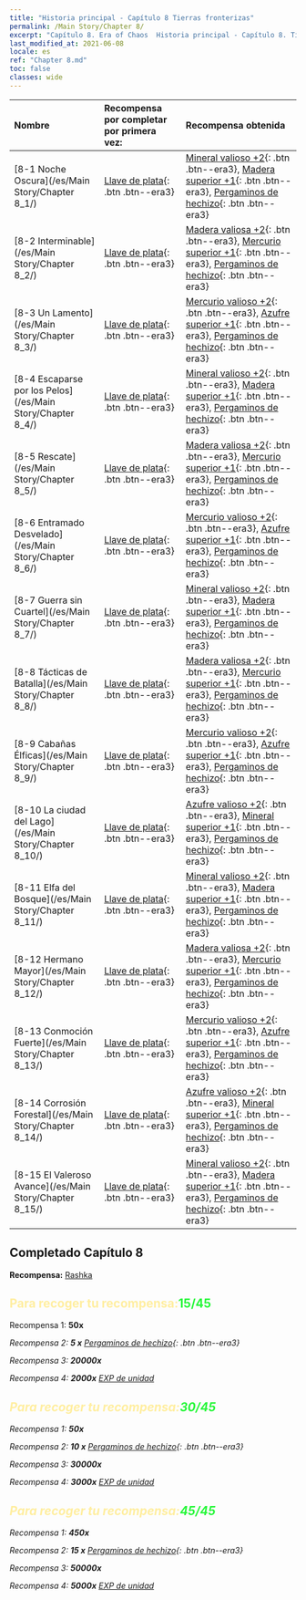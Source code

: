 ```yaml
---
title: "Historia principal - Capítulo 8 Tierras fronterizas"
permalink: /Main Story/Chapter 8/
excerpt: "Capítulo 8. Era of Chaos  Historia principal - Capítulo 8. Tierras fronterizas"
last_modified_at: 2021-06-08
locale: es
ref: "Chapter 8.md"
toc: false
classes: wide
---
```


  | Nombre |  Recompensa por completar por primera vez: | Recompensa obtenida |
  |:------------|:------------|:------------| 
  | [8-1 Noche Oscura](/es/Main Story/Chapter 8_1/) | [Llave de plata](/ItemsES/con_693/){: .btn .btn--era3} | [Mineral valioso +2](/ItemsES/mat_26/){: .btn .btn--era3}, [Madera superior +1](/ItemsES/mat_20/){: .btn .btn--era3}, [Pergaminos de hechizo](/ItemsES/con_694/){: .btn .btn--era3} |
  | [8-2 Interminable](/es/Main Story/Chapter 8_2/) | [Llave de plata](/ItemsES/con_693/){: .btn .btn--era3} | [Madera valiosa +2](/ItemsES/mat_27/){: .btn .btn--era3}, [Mercurio superior +1](/ItemsES/mat_21/){: .btn .btn--era3}, [Pergaminos de hechizo](/ItemsES/con_694/){: .btn .btn--era3} |
  | [8-3 Un Lamento](/es/Main Story/Chapter 8_3/) | [Llave de plata](/ItemsES/con_693/){: .btn .btn--era3} | [Mercurio valioso +2](/ItemsES/mat_28/){: .btn .btn--era3}, [Azufre superior +1](/ItemsES/mat_22/){: .btn .btn--era3}, [Pergaminos de hechizo](/ItemsES/con_694/){: .btn .btn--era3} |
  | [8-4 Escaparse por los Pelos](/es/Main Story/Chapter 8_4/) | [Llave de plata](/ItemsES/con_693/){: .btn .btn--era3} | [Mineral valioso +2](/ItemsES/mat_26/){: .btn .btn--era3}, [Madera superior +1](/ItemsES/mat_20/){: .btn .btn--era3}, [Pergaminos de hechizo](/ItemsES/con_694/){: .btn .btn--era3} |
  | [8-5 Rescate](/es/Main Story/Chapter 8_5/) | [Llave de plata](/ItemsES/con_693/){: .btn .btn--era3} | [Madera valiosa +2](/ItemsES/mat_27/){: .btn .btn--era3}, [Mercurio superior +1](/ItemsES/mat_21/){: .btn .btn--era3}, [Pergaminos de hechizo](/ItemsES/con_694/){: .btn .btn--era3} |
  | [8-6 Entramado Desvelado](/es/Main Story/Chapter 8_6/) | [Llave de plata](/ItemsES/con_693/){: .btn .btn--era3} | [Mercurio valioso +2](/ItemsES/mat_28/){: .btn .btn--era3}, [Azufre superior +1](/ItemsES/mat_22/){: .btn .btn--era3}, [Pergaminos de hechizo](/ItemsES/con_694/){: .btn .btn--era3} |
  | [8-7 Guerra sin Cuartel](/es/Main Story/Chapter 8_7/) | [Llave de plata](/ItemsES/con_693/){: .btn .btn--era3} | [Mineral valioso +2](/ItemsES/mat_26/){: .btn .btn--era3}, [Madera superior +1](/ItemsES/mat_20/){: .btn .btn--era3}, [Pergaminos de hechizo](/ItemsES/con_694/){: .btn .btn--era3} |
  | [8-8 Tácticas de Batalla](/es/Main Story/Chapter 8_8/) | [Llave de plata](/ItemsES/con_693/){: .btn .btn--era3} | [Madera valiosa +2](/ItemsES/mat_27/){: .btn .btn--era3}, [Mercurio superior +1](/ItemsES/mat_21/){: .btn .btn--era3}, [Pergaminos de hechizo](/ItemsES/con_694/){: .btn .btn--era3} |
  | [8-9 Cabañas Élficas](/es/Main Story/Chapter 8_9/) | [Llave de plata](/ItemsES/con_693/){: .btn .btn--era3} | [Mercurio valioso +2](/ItemsES/mat_28/){: .btn .btn--era3}, [Azufre superior +1](/ItemsES/mat_22/){: .btn .btn--era3}, [Pergaminos de hechizo](/ItemsES/con_694/){: .btn .btn--era3} |
  | [8-10 La ciudad del Lago](/es/Main Story/Chapter 8_10/) | [Llave de plata](/ItemsES/con_693/){: .btn .btn--era3} | [Azufre valioso +2](/ItemsES/mat_29/){: .btn .btn--era3}, [Mineral superior +1](/ItemsES/mat_19/){: .btn .btn--era3}, [Pergaminos de hechizo](/ItemsES/con_694/){: .btn .btn--era3} |
  | [8-11 Elfa del Bosque](/es/Main Story/Chapter 8_11/) | [Llave de plata](/ItemsES/con_693/){: .btn .btn--era3} | [Mineral valioso +2](/ItemsES/mat_26/){: .btn .btn--era3}, [Madera superior +1](/ItemsES/mat_20/){: .btn .btn--era3}, [Pergaminos de hechizo](/ItemsES/con_694/){: .btn .btn--era3} |
  | [8-12 Hermano Mayor](/es/Main Story/Chapter 8_12/) | [Llave de plata](/ItemsES/con_693/){: .btn .btn--era3} | [Madera valiosa +2](/ItemsES/mat_27/){: .btn .btn--era3}, [Mercurio superior +1](/ItemsES/mat_21/){: .btn .btn--era3}, [Pergaminos de hechizo](/ItemsES/con_694/){: .btn .btn--era3} |
  | [8-13 Conmoción Fuerte](/es/Main Story/Chapter 8_13/) | [Llave de plata](/ItemsES/con_693/){: .btn .btn--era3} | [Mercurio valioso +2](/ItemsES/mat_28/){: .btn .btn--era3}, [Azufre superior +1](/ItemsES/mat_22/){: .btn .btn--era3}, [Pergaminos de hechizo](/ItemsES/con_694/){: .btn .btn--era3} |
  | [8-14 Corrosión Forestal](/es/Main Story/Chapter 8_14/) | [Llave de plata](/ItemsES/con_693/){: .btn .btn--era3} | [Azufre valioso +2](/ItemsES/mat_29/){: .btn .btn--era3}, [Mineral superior +1](/ItemsES/mat_19/){: .btn .btn--era3}, [Pergaminos de hechizo](/ItemsES/con_694/){: .btn .btn--era3} |
  | [8-15 El Valeroso Avance](/es/Main Story/Chapter 8_15/) | [Llave de plata](/ItemsES/con_693/){: .btn .btn--era3} | [Mineral valioso +2](/ItemsES/mat_26/){: .btn .btn--era3}, [Madera superior +1](/ItemsES/mat_20/){: .btn .btn--era3}, [Pergaminos de hechizo](/ItemsES/con_694/){: .btn .btn--era3} |


## Completado Capítulo 8

 **Recompensa:** [Rashka](/es/heroes/Rashka/)



## <span style="color: #ffeea0">Para recoger tu recompensa:</span><span style="color: #27f73a">15/45</span>

 Recompensa 1:  **50x** <i class="fas fa-gem"/>

 Recompensa 2: **5 x** [Pergaminos de hechizo](/ItemsES/con_694/){: .btn .btn--era3}

 Recompensa 3:  **20000x** <i class="fas fa-coins"/>

 Recompensa 4:  **2000x** [EXP de unidad](/ItemsES/con_902/)



## <span style="color: #ffeea0">Para recoger tu recompensa:</span><span style="color: #27f73a">30/45</span>

 Recompensa 1:  **50x** <i class="fas fa-gem"/>

 Recompensa 2: **10 x** [Pergaminos de hechizo](/ItemsES/con_694/){: .btn .btn--era3}

 Recompensa 3:  **30000x** <i class="fas fa-coins"/>

 Recompensa 4:  **3000x** [EXP de unidad](/ItemsES/con_902/)



## <span style="color: #ffeea0">Para recoger tu recompensa:</span><span style="color: #27f73a">45/45</span>

 Recompensa 1:  **450x** <i class="fas fa-gem"/>

 Recompensa 2: **15 x** [Pergaminos de hechizo](/ItemsES/con_694/){: .btn .btn--era3}

 Recompensa 3:  **50000x** <i class="fas fa-coins"/>

 Recompensa 4:  **5000x** [EXP de unidad](/ItemsES/con_902/)

